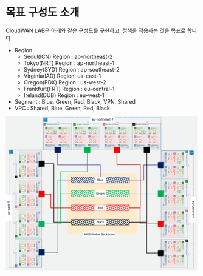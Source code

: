 # 목표 구성도 소개

CloudWAN LAB은 아래와 같은 구성도를 구현하고, 정책을 적용하는 것을 목표로 합니다

* &#x20;Region
  * Seoul(ICN) Region : ap-northeast-2
  * Tokyo(NRT) Region : ap-northeast-1
  * Sydney(SYD) Region : ap-southeast-2
  * Virginia(IAD) Region: us-east-1
  * Oregon(PDX) Region : us-west-2
  * Frankfurt(FRT) Region : eu-central-1
  * Ireland(DUB) Region : eu-west-1
* Segment : Blue, Green, Red, Black, VPN, Shared
* VPC : Shared, Blue, Green, Red, Black

![](<../.gitbook/assets/image (1) (1).png>)

